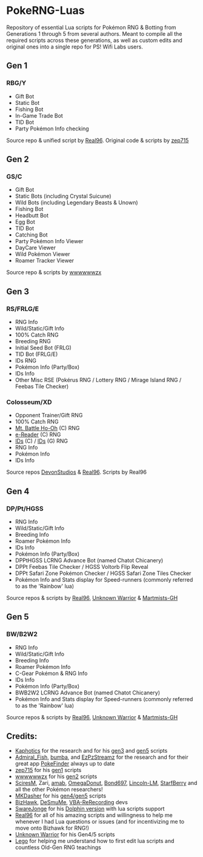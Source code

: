 # PokeRNG-Luas
Repository of essential Lua scripts for Pokémon RNG &amp; Botting from Generations 1 through 5 from several authors.
Meant to compile all the required scripts across these generations, as well as custom edits and original ones into a single repo for PS! Wifi Labs users.
## Gen 1
### RBG/Y
* Gift Bot
* Static Bot
* Fishing Bot
* In-Game Trade Bot
* TID Bot
* Party Pokémon Info checking

Source repo &amp; unified script by [Real96](https://github.com/Real96/PokeLua/tree/main/Gen%201). Original code &amp; scripts by [zep715](https://github.com/zep715/rbylua)

## Gen 2
### GS/C
* Gift Bot
* Static Bots (including Crystal Suicune)
* Wild Bots (including Legendary Beasts & Unown)
* Fishing Bot
* Headbutt Bot
* Egg Bot
* TID Bot
* Catching Bot
* Party Pokémon Info Viewer
* DayCare Viewer
* Wild Pokémon Viewer
* Roamer Tracker Viewer

Source repo &amp; scripts by [wwwwwwzx](https://github.com/wwwwwwzx/gsclua/tree/master)

## Gen 3
### RS/FRLG/E
* RNG Info
* Wild/Static/Gift Info
* 100% Catch RNG
* Breeding RNG
* Initial Seed Bot (FRLG)
* TID Bot (FRLG/E)
* IDs RNG
* Pokémon Info (Party/Box)
* IDs Info
* Other Misc RSE (Pokérus RNG / Lottery RNG / Mirage Island RNG / Feebas Tile Checker)

### Colosseum/XD
* Opponent Trainer/Gift RNG
* 100% Catch RNG
* [Mt. Battle Ho-Oh](https://devonstudios.it/2021/05/22/colosseum-mt-battle-ho-oh/) (C) RNG
* [e-Reader](https://devonstudios.it/2021/04/29/colosseum-e-reader-shadows/) (C) RNG
* [IDs](https://devonstudios.it/2021/03/17/colosseum-ids/) (C) / [IDs](https://devonstudios.it/2021/05/30/xd-ids/) (G) RNG
* RNG Info
* Pokémon Info
* IDs Info

Source repos [DevonStudios](https://github.com/DevonStudios/LuaScripts/tree/main/Gen%203) &amp; [Real96](https://github.com/Real96/PokeLua/tree/main/Gen%203). Scripts by Real96

## Gen 4
### DP/Pt/HGSS
* RNG Info
* Wild/Static/Gift Info
* Breeding Info
* Roamer Pokémon Info
* IDs Info
* Pokémon Info (Party/Box)
* DPPtHGSS LCRNG Advance Bot (named Chatot Chicanery)
* DPPt Feebas Tile Checker / HGSS Voltorb Flip Reveal
* DPPt Safari Zone Pokémon Checker / HGSS Safari Zone Tiles Checker
* Pokémon Info and Stats display for Speed-runners (commonly referred to as the 'Rainbow' lua)

Source repos &amp; scripts by [Real96](https://github.com/Real96/PokeLua/tree/main/Gen%204), [Unknown Warrior](https://github.com/Unknown-Warrior/LUA_Scripts) &amp; [Martmists-GH](https://github.com/Martmists-GH/PokemonOverlay)

## Gen 5
### BW/B2W2
* RNG Info
* Wild/Static/Gift Info
* Breeding Info
* Roamer Pokémon Info
* C-Gear Pokémon & RNG Info
* IDs Info
* Pokémon Info (Party/Box)
* BWB2W2 LCRNG Advance Bot (named Chatot Chicanery)
* Pokémon Info and Stats display for Speed-runners (commonly referred to as the 'Rainbow' lua)

Source repos &amp; scripts by [Real96](https://github.com/Real96/PokeLua/tree/main/Gen%205), [Unknown Warrior](https://github.com/Unknown-Warrior/LUA_Scripts) &amp; [Martmists-GH](https://github.com/Martmists-GH/PokemonOverlay)

## Credits:
* [Kaphotics](https://github.com/kwsch) for the research and for his [gen3](https://projectpokemon.org/home/forums/topic/15187-gen-3-lua-scripts/) and [gen5](https://projectpokemon.org/home/forums/topic/15140-pokemon-bw-lua-scripts/) scripts
* [Admiral_Fish](https://github.com/Admiral-Fish), [bumba](https://github.com/pkmnbumba), and [EzPzStreamz](https://github.com/SteveCookTU) for the research and for their great app [PokeFinder](https://github.com/Admiral-Fish/PokeFinder) always up to date
* [zep715](https://github.com/zep715) for his [gen1](https://github.com/zep715/rbylua) scripts
* [wwwwwwzx](https://github.com/wwwwwwzx) for his [gen2](https://github.com/wwwwwwzx/gsclua) scripts
* [SciresM](https://github.com/SciresM), Zari, [amab](https://github.com/AskMeAboutBirds), [OmegaDonut](https://github.com/OmegaDonut), [Bond697](https://github.com/Bond697), [Lincoln-LM](https://github.com/Lincoln-LM), [StarfBerry](https://github.com/StarfBerry) and all the other Pokémon researchers!
* [MKDasher](https://github.com/mkdasher) for his [gen4/gen5](https://www.dropbox.com/s/qx2fo1zc44p1jr7/Pokemon%20Gen%204-5%20Lua%20script.rar) scripts
* [BizHawk](https://github.com/TASEmulators/BizHawk), [DeSmuMe](https://github.com/TASEmulators/desmume), [VBA-ReRecording](https://github.com/TASEmulators/vba-rerecording) devs
* [SwareJonge](https://github.com/SwareJonge) for his [Dolphin version](https://github.com/SwareJonge/Dolphin-Lua-Core) with lua scripts support
* [Real96](https://github.com/Real96) for all of his amazing scripts and willingness to help me whenever I had Lua questions or issues (and for incentivizing me to move onto Bizhawk for RNG!)
* [Unknown Warrior](https://github.com/Unknown-Warrior) for his Gen4/5 scripts
* [Lego](https://github.com/LegoFigure11) for helping me understand how to first edit lua scripts and countless Old-Gen RNG teachings